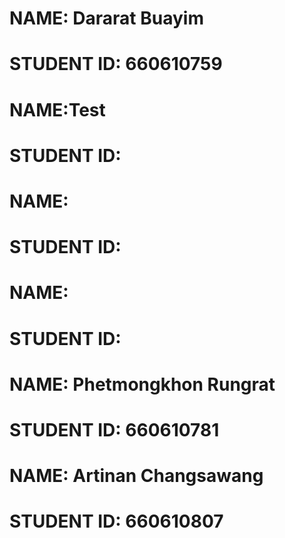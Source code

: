 # NAME: Dararat Buayim
# STUDENT ID: 660610759
# NAME:Test 
# STUDENT ID:
# NAME:
# STUDENT ID:
# NAME:
# STUDENT ID:
# NAME: Phetmongkhon Rungrat
# STUDENT ID: 660610781
# NAME: Artinan Changsawang
# STUDENT ID: 660610807
